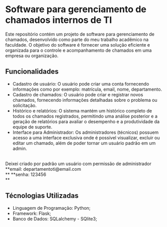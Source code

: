 # Software para gerenciamento de chamados internos de TI

Este repositório contém um projeto de software para gerenciamento de chamados, desenvolvido como parte do meu trabalho acadêmico na faculdade. O objetivo do software é fornecer uma solução eficiente e organizada para o controle e acompanhamento de chamados em uma empresa ou organização.

## Funcionalidades

- Cadastro de usuário: O usuário pode criar uma conta fornecendo informações como por exemplo: matrícula, email, nome, departamento. <br/>
- Cadastro de chamados: O usuário pode criar e registrar novos chamados, fornecendo informações detalhadas sobre o problema ou solicitação. <br/>
- Histórico e relatórios: O sistema mantém um histórico completo de todos os chamados registrados, permitindo uma análise posterior e a geração de relatórios para avaliar o desempenho e a produtividade da equipe de suporte. <br/>
- Interface para Administrador: Os administradores (técnicos) possuem acesso a uma interface exclusiva onde é possível visualizar, excluir ou editar um chamado, além de poder tornar um usuário padrão em um admin. <br/>
<br/>
Deixei criado por padrão um usuário com permissão de administrador <br/>
**email: departamentoti@email.com <br/>**
**senha: 123456 <br/>**

## Técnologias Utilizadas

- Linguagem de Programação: Python; <br/>
- Framework: Flask; <br/>
- Banco de Dados: SQLalchemy - SQlite3; <br/>
